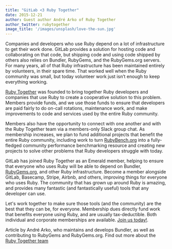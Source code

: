 ```yaml
---
title: "GitLab <3 Ruby Together"
date: 2015-12-21
author: Guest author André Arko of Ruby Together
author_twitter: rubytogether
image_title: '/images/unsplash/love-the-sun.jpg'
---
```


Companies and developers who use Ruby depend on a lot of infrastructure to get their work done. GitLab provides a solution for hosting code and collaborating on that code, but shipping code and using code shipped by others also relies on Bundler, RubyGems, and the RubyGems.org servers. For many years, all of that Ruby infrastructure has been maintained entirely by volunteers, in their spare time. That worked well when the Ruby community was small, but today volunteer work just isn’t enough to keep everything working.

<!-- more -->

[Ruby Together](https://rubytogether.org) was founded to bring together Ruby developers and companies that use Ruby to create a cooperative solution to this problem. Members provide funds, and we use those funds to ensure that developers are paid fairly to do on-call rotations, maintenance work, and make improvements to code and services used by the entire Ruby community. 

Members also have the opportunity to connect with one another and with the Ruby Together team via a members-only Slack group chat. As membership increases,  we plan to fund additional projects that benefit the entire Ruby community, including work to turn [RubyBench.org](https://rubybench.org/) into a fully-fledged community performance benchmarking resource and creating new projects to solve other problems that Ruby developers struggle with today.

GitLab has joined Ruby Together as an Emerald member, helping to ensure that everyone who uses Ruby will be able to depend on Bundler, [RubyGems.org](http://RubyGems.org), and other Ruby infrastructure. Become a member alongside GitLab, Basecamp, Stripe, Airbnb, and others, improving things for everyone who uses Ruby. The community that has grown up around Ruby is amazing, and provides many fantastic (and fantastically useful) tools that any developer can use. 

Let's work together to make sure those tools (and the community) are the best that they can be, for everyone. Membership dues directly fund work that benefits everyone using Ruby, and are usually tax-deductible. Both individual and corporate memberships are available. [Join us today!](https://rubytogether.org).

Article by André Arko, who maintains and develops Bundler, as well as contributing to RubyGems and RubyGems.org. Find out more about the [Ruby Together team](https://rubytogether.org/team)
